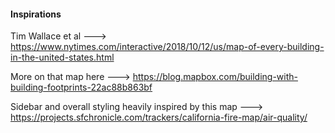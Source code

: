 #### Inspirations

Tim Wallace et al ---> https://www.nytimes.com/interactive/2018/10/12/us/map-of-every-building-in-the-united-states.html

More on that map here ---> https://blog.mapbox.com/building-with-building-footprints-22ac88b863bf

Sidebar and overall styling heavily inspired by this map ---> https://projects.sfchronicle.com/trackers/california-fire-map/air-quality/


